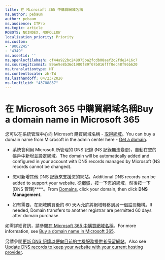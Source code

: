 ```yaml
---
title: 在 Microsoft 365 中購買網域名稱
ms.author: pebaum
author: pebaum
ms.audience: ITPro
ms.topic: article
ROBOTS: NOINDEX, NOFOLLOW
localization_priority: Priority
ms.custom:
- "9002245"
- "4349"
ms.assetid: ''
ms.openlocfilehash: cf44a922bc248975ba2fcdb08aef2c2fde2416c7
ms.sourcegitcommit: 89ae9e8b36d1980f89f07b016fff0ec48f96b620
ms.translationtype: HT
ms.contentlocale: zh-TW
ms.lasthandoff: 04/23/2020
ms.locfileid: "43788837"
---
```

# <a name="buy-a-domain-name-in-microsoft-365"></a><span data-ttu-id="73a0f-102">在 Microsoft 365 中購買網域名稱</span><span class="sxs-lookup"><span data-stu-id="73a0f-102">Buy a domain name in Microsoft 365</span></span>

<span data-ttu-id="73a0f-103">您可以在系統管理中心向 Microsoft 購買網域名稱 - [取得網域](https://admin.microsoft.com/Domains/Buy)。</span><span class="sxs-lookup"><span data-stu-id="73a0f-103">You can buy a domain name from Microsoft in the admin center here - [Get a domain](https://admin.microsoft.com/Domains/Buy).</span></span>

- <span data-ttu-id="73a0f-104">系統會利用 Microsoft 所管理的 DNS 記錄 (NS 記錄無法變更)，自動在您的帳戶中新增並設定網域。</span><span class="sxs-lookup"><span data-stu-id="73a0f-104">The domain will be automatically added and configured in your account with DNS records managed by Microsoft (NS records cannot be changed).</span></span>

- <span data-ttu-id="73a0f-105">您可新增其他 DNS 記錄來支援您的網站。</span><span class="sxs-lookup"><span data-stu-id="73a0f-105">Additional DNS records can be added to support your website.</span></span>  <span data-ttu-id="73a0f-106">從[網域](https://admin.microsoft.com/AdminPortal/Home#/Domains)，按一下您的網域，然後按一下 [DNS 管理]\*\*\*\*。</span><span class="sxs-lookup"><span data-stu-id="73a0f-106">From [Domains](https://admin.microsoft.com/AdminPortal/Home#/Domains), click your domain, then click **DNS Management**.</span></span>

- <span data-ttu-id="73a0f-107">如有需要，在網域購買後的 60 天內允許將網域轉移到另一個註冊機構。</span><span class="sxs-lookup"><span data-stu-id="73a0f-107">If needed, Domain transfers to another registrar are permitted 60 days after domain purchase.</span></span>

<span data-ttu-id="73a0f-108">如需詳細資訊，請參閱[在 Microsoft 365 中購買網域名稱](https://docs.microsoft.com/microsoft-365/admin/get-help-with-domains/buy-a-domain-name?view=o365-worldwide)。</span><span class="sxs-lookup"><span data-stu-id="73a0f-108">For more information, see [Buy a domain name in Microsoft 365](https://docs.microsoft.com/microsoft-365/admin/get-help-with-domains/buy-a-domain-name?view=o365-worldwide).</span></span>

<span data-ttu-id="73a0f-109">另請參閱[更新 DNS 記錄以便向目前的主機服務提供者保留網站](https://docs.microsoft.com/alchemyinsights/update-dns-records-to-keep-your-website-with-your-current-hosting-provider-0)。</span><span class="sxs-lookup"><span data-stu-id="73a0f-109">Also see [Update DNS records to keep your website with your current hosting provider](https://docs.microsoft.com/alchemyinsights/update-dns-records-to-keep-your-website-with-your-current-hosting-provider-0).</span></span>
